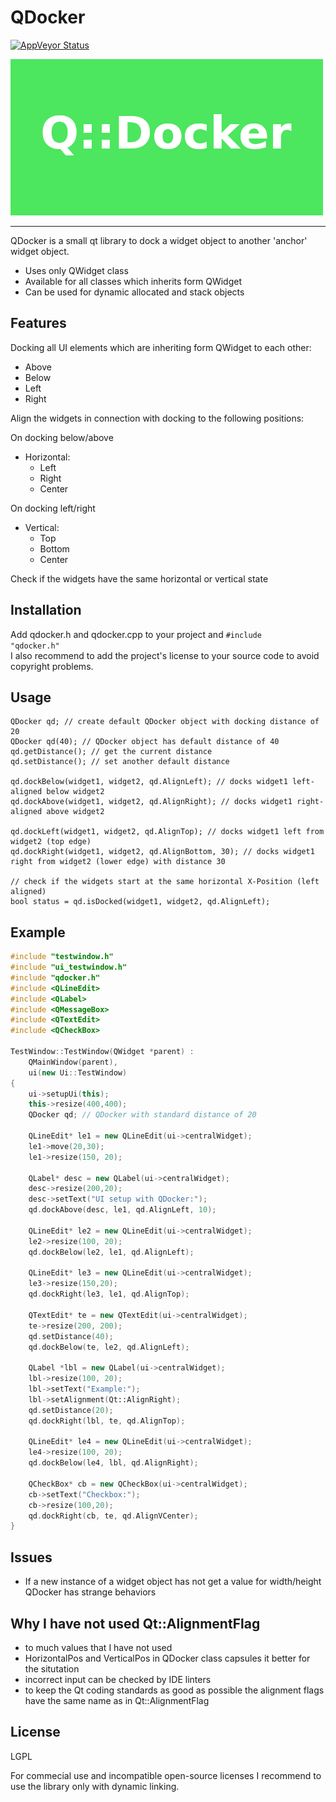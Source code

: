 # QDocker
[![AppVeyor Status](https://ci.appveyor.com/api/projects/status/github/leethomason/tinyxml2?branch=master&svg=true)](https://ci.appveyor.com/project/Shadowsith/qdocker)

<img src="./img/qdocker.png"></img>

---

QDocker is a small qt library to dock a widget object to another 'anchor' widget object.

* Uses only QWidget class
* Available for all classes which inherits form QWidget
* Can be used for dynamic allocated and stack objects

## Features

Docking all UI elements which are inheriting form QWidget to each other:
* Above
* Below
* Left
* Right

Align the widgets in connection with docking to the following positions:

On docking below/above
* Horizontal:
    * Left
    * Right
    * Center

On docking left/right
* Vertical:
    * Top
    * Bottom
    * Center

Check if the widgets have the same horizontal or vertical state

## Installation

Add qdocker.h and qdocker.cpp to your project and <code>#include "qdocker.h"</code><br>
I also recommend to add the project's license to your source code to  avoid copyright problems. 

## Usage
```
QDocker qd; // create default QDocker object with docking distance of 20 
QDocker qd(40); // QDocker object has default distance of 40
qd.getDistance(); // get the current distance
qd.setDistance(); // set another default distance

qd.dockBelow(widget1, widget2, qd.AlignLeft); // docks widget1 left-aligned below widget2  
qd.dockAbove(widget1, widget2, qd.AlignRight); // docks widget1 right-aligned above widget2  

qd.dockLeft(widget1, widget2, qd.AlignTop); // docks widget1 left from widget2 (top edge)
qd.dockRight(widget1, widget2, qd.AlignBottom, 30); // docks widget1 right from widget2 (lower edge) with distance 30

// check if the widgets start at the same horizontal X-Position (left aligned)
bool status = qd.isDocked(widget1, widget2, qd.AlignLeft); 
```

## Example
```cpp
#include "testwindow.h"
#include "ui_testwindow.h"
#include "qdocker.h"
#include <QLineEdit>
#include <QLabel>
#include <QMessageBox>
#include <QTextEdit>
#include <QCheckBox>

TestWindow::TestWindow(QWidget *parent) :
    QMainWindow(parent),
    ui(new Ui::TestWindow)
{
    ui->setupUi(this);
    this->resize(400,400);
    QDocker qd; // QDocker with standard distance of 20

    QLineEdit* le1 = new QLineEdit(ui->centralWidget);
    le1->move(20,30);
    le1->resize(150, 20);

    QLabel* desc = new QLabel(ui->centralWidget);
    desc->resize(200,20);
    desc->setText("UI setup with QDocker:");
    qd.dockAbove(desc, le1, qd.AlignLeft, 10);

    QLineEdit* le2 = new QLineEdit(ui->centralWidget);
    le2->resize(100, 20);
    qd.dockBelow(le2, le1, qd.AlignLeft);

    QLineEdit* le3 = new QLineEdit(ui->centralWidget);
    le3->resize(150,20);
    qd.dockRight(le3, le1, qd.AlignTop);

    QTextEdit* te = new QTextEdit(ui->centralWidget);
    te->resize(200, 200);
    qd.setDistance(40);
    qd.dockBelow(te, le2, qd.AlignLeft);

    QLabel *lbl = new QLabel(ui->centralWidget);
    lbl->resize(100, 20);
    lbl->setText("Example:");
    lbl->setAlignment(Qt::AlignRight);
    qd.setDistance(20);
    qd.dockRight(lbl, te, qd.AlignTop);

    QLineEdit* le4 = new QLineEdit(ui->centralWidget);
    le4->resize(100, 20);
    qd.dockBelow(le4, lbl, qd.AlignRight);

    QCheckBox* cb = new QCheckBox(ui->centralWidget);
    cb->setText("Checkbox:");
    cb->resize(100,20);
    qd.dockRight(cb, te, qd.AlignVCenter);
}
```

## Issues
* If a new instance of a widget object has not get a value for width/height QDocker has
  strange behaviors

## Why I have not used Qt::AlignmentFlag
* to much values that I have not used
* HorizontalPos and VerticalPos in QDocker class capsules it better for the situtation
* incorrect input can be checked by IDE linters
* to keep the Qt coding standards as good as possible the alignment flags have the same
  name as in Qt::AlignmentFlag

## License
LGPL

For commecial use and incompatible open-source licenses I recommend to use the
library only with dynamic linking. 
